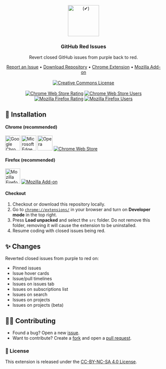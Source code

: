 <div align="center">
    <a href="https://github.com/Katsute/GitHub-Red-Issues#readme">
        <img src="https://raw.githubusercontent.com/Katsute/GitHub-Red-Issues/main/assets/icon.png" width=100 alt="(✔)">
    </a>
    <h3>GitHub Red Issues</h3>
    <p>Revert closed GitHub issues from purple back to red.</p>
    <div>
        <a href="https://github.com/Katsute/GitHub-Red-Issues/issues">Report an Issue</a>
        •
        <a href="https://github.com/Katsute/GitHub-Red-Issues/archive/refs/heads/main.zip">Download Repository</a>
        •
        <a href="https://chrome.google.com/webstore/detail/github-red-issues/kjbbjibfgnnfdeabgmbieapkhpojikpc">Chrome Extension</a>
        •
        <a href="https://addons.mozilla.org/firefox/addon/github-red-issues">Mozilla Add-on</a>
    </div>
    <br>
    <div>
        <a href="http://creativecommons.org/licenses/by-nc-sa/4.0/"><img src="https://i.creativecommons.org/l/by-nc-sa/4.0/88x31.png" alt="Creative Commons License"></a>
        <br><br>
        <a href="https://chrome.google.com/webstore/detail/github-red-issues/kjbbjibfgnnfdeabgmbieapkhpojikpc"><img src="https://img.shields.io/chrome-web-store/stars/kjbbjibfgnnfdeabgmbieapkhpojikpc?label=Chrome&style=flat-square" alt="Chrome Web Store Rating"></a>
        <a href="https://chrome.google.com/webstore/detail/github-red-issues/kjbbjibfgnnfdeabgmbieapkhpojikpc"><img src="https://img.shields.io/chrome-web-store/users/kjbbjibfgnnfdeabgmbieapkhpojikpc?label=Chrome&style=flat-square" alt="Chrome Web Store Users"></a>
        <a href="https://addons.mozilla.org/firefox/addon/github-red-issues"><img src="https://img.shields.io/amo/stars/github-red-issues?label=Firefox&style=flat-square" alt="Mozilla Firefox Rating"></a>
        <a href="https://addons.mozilla.org/firefox/addon/github-red-issues"><img src="https://img.shields.io/amo/users/github-red-issues?label=Firefox&style=flat-square" alt="Mozilla Firefox Users"></a>
    </div>
</div>

## 📃 Installation

#### Chrome (recommended)

<a href="https://chrome.google.com/webstore/detail/github-red-issues/kjbbjibfgnnfdeabgmbieapkhpojikpc"><img src="https://raw.githubusercontent.com/Katsute/GitHub-Red-Issues/main/assets/chrome.svg" width="48" alt="Google Chrome"></a>
<a href="https://chrome.google.com/webstore/detail/github-red-issues/kjbbjibfgnnfdeabgmbieapkhpojikpc"><img src="https://raw.githubusercontent.com/Katsute/GitHub-Red-Issues/main/assets/edge.svg" width="48" alt="Microsoft Edge"></a>
<a href="https://chrome.google.com/webstore/detail/github-red-issues/kjbbjibfgnnfdeabgmbieapkhpojikpc"><img src="https://raw.githubusercontent.com/Katsute/GitHub-Red-Issues/main/assets/opera.svg" width="48" alt="Opera"></a>
[![Chrome Web Store](https://img.shields.io/chrome-web-store/v/kjbbjibfgnnfdeabgmbieapkhpojikpc?label=%20&style=flat-square)](https://chrome.google.com/webstore/detail/github-red-issues/kjbbjibfgnnfdeabgmbieapkhpojikpc)

#### Firefox (recommended)

<a href="https://addons.mozilla.org/firefox/addon/github-red-issues"><img src="https://raw.githubusercontent.com/Katsute/GitHub-Red-Issues/main/assets/firefox.svg" width="48" alt="Mozilla Firefox"></a>
[![Mozilla Add-on](https://img.shields.io/amo/v/github-red-issues?label=%20&style=flat-square)](https://addons.mozilla.org/firefox/addon/github-red-issues)

#### Checkout

 1. Checkout or download this repository locally.
 2. Go to [`chrome://extensions/`](chrome://extensions/) in your browser and turn on **Developer mode** in the top right.
 3. Press **Load unpacked** and select the `src` folder. Do not remove this folder, removing it will cause the extension to be uninstalled.
 4. Resume coding with closed issues being red.

## ✨ Changes

Reverted closed issues from purple to red on:

 - Pinned issues
 - Issue hover cards
 - Issue/pull timelines
 - Issues on issues tab
 - Issues on subscriptions list
 - Issues on search
 - Issues on projects
 - Issues on projects (beta)

## 👨‍💻 Contributing

 - Found a bug? Open a new [issue](https://github.com/Katsute/GitHub-Red-Issues/issues).
 - Want to contribute? Create a [fork](https://github.com/Katsute/GitHub-Red-Issues/fork) and open a [pull request](https://github.com/Katsute/GitHub-Red-Issues/pulls).

### 💼 License

This extension is released under the [CC-BY-NC-SA 4.0 License](https://github.com/Katsute/GitHub-Red-Issues/blob/main/LICENSE).